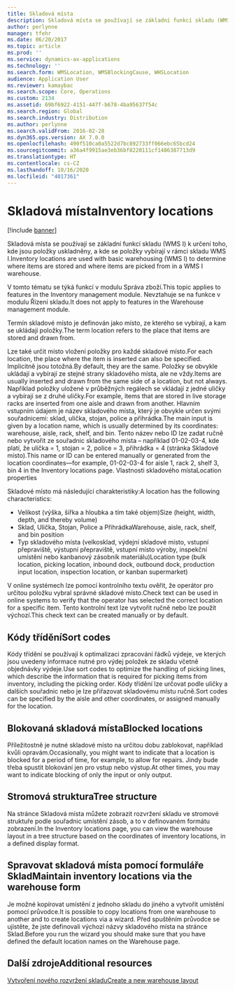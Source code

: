 ```yaml
---
title: Skladová místa
description: Skladová místa se používají se základní funkcí skladu (WMS I) k určení toho, kde jsou položky uskladněny, a kde se položky vybírají v rámci skladu WMS I.
author: perlynne
manager: tfehr
ms.date: 06/20/2017
ms.topic: article
ms.prod: ''
ms.service: dynamics-ax-applications
ms.technology: ''
ms.search.form: WMSLocation, WMSBlockingCause, WHSLocation
audience: Application User
ms.reviewer: kamaybac
ms.search.scope: Core, Operations
ms.custom: 2134
ms.assetid: 69bf6922-4151-447f-b678-4ba95637f54c
ms.search.region: Global
ms.search.industry: Distribution
ms.author: perlynne
ms.search.validFrom: 2016-02-28
ms.dyn365.ops.version: AX 7.0.0
ms.openlocfilehash: 490f510ca0a5522d7bc892733ff066ebc65bcd24
ms.sourcegitcommit: a36a4f9915ae3eb36bf8220111cf1486387713d9
ms.translationtype: HT
ms.contentlocale: cs-CZ
ms.lasthandoff: 10/16/2020
ms.locfileid: "4017361"
---
```

# <a name="inventory-locations"></a><span data-ttu-id="46a8e-103">Skladová místa</span><span class="sxs-lookup"><span data-stu-id="46a8e-103">Inventory locations</span></span>

[!include [banner](../includes/banner.md)]

<span data-ttu-id="46a8e-104">Skladová místa se používají se základní funkcí skladu (WMS I) k určení toho, kde jsou položky uskladněny, a kde se položky vybírají v rámci skladu WMS I.</span><span class="sxs-lookup"><span data-stu-id="46a8e-104">Inventory locations are used with basic warehousing (WMS I) to determine where items are stored and where items are picked from in a WMS I warehouse.</span></span>

<span data-ttu-id="46a8e-105">V tomto tématu se týká funkcí v modulu Správa zboží.</span><span class="sxs-lookup"><span data-stu-id="46a8e-105">This topic applies to features in the Inventory management module.</span></span> <span data-ttu-id="46a8e-106">Nevztahuje se na funkce v modulu Řízení skladu.</span><span class="sxs-lookup"><span data-stu-id="46a8e-106">It does not apply to features in the Warehouse management module.</span></span>

<span data-ttu-id="46a8e-107">Termín skladové místo je definován jako místo, ze kterého se vybírají, a kam se ukládají položky.</span><span class="sxs-lookup"><span data-stu-id="46a8e-107">The term location refers to the place that items are stored and drawn from.</span></span>

<span data-ttu-id="46a8e-108">Lze také určit místo vložení položky pro každé skladové místo.</span><span class="sxs-lookup"><span data-stu-id="46a8e-108">For each location, the place where the item is inserted can also be specified.</span></span> <span data-ttu-id="46a8e-109">Implicitně jsou totožná.</span><span class="sxs-lookup"><span data-stu-id="46a8e-109">By default, they are the same.</span></span> <span data-ttu-id="46a8e-110">Položky se obvykle ukládají a vybírají ze stejné strany skladového místa, ale ne vždy.</span><span class="sxs-lookup"><span data-stu-id="46a8e-110">Items are usually inserted and drawn from the same side of a location, but not always.</span></span> <span data-ttu-id="46a8e-111">Například položky uložené v průběžných regálech se vkládají z jedné uličky a vybírají se z druhé uličky.</span><span class="sxs-lookup"><span data-stu-id="46a8e-111">For example, items that are stored in live storage racks are inserted from one aisle and drawn from another.</span></span> <span data-ttu-id="46a8e-112">Hlavním vstupním údajem je název skladového místa, který je obvykle určen svými souřadnicemi: sklad, ulička, stojan, police a přihrádka.</span><span class="sxs-lookup"><span data-stu-id="46a8e-112">The main input is given by a location name, which is usually determined by its coordinates: warehouse, aisle, rack, shelf, and bin.</span></span> <span data-ttu-id="46a8e-113">Tento název nebo ID lze zadat ručně nebo vytvořit ze souřadnic skladového místa – například 01-02-03-4, kde platí, že ulička = 1, stojan = 2, police = 3, přihrádka = 4 (stránka Skladové místo).</span><span class="sxs-lookup"><span data-stu-id="46a8e-113">This name or ID can be entered manually or generated from the location coordinates—for example, 01-02-03-4 for aisle 1, rack 2, shelf 3, bin 4 in the Inventory locations page.</span></span>
<span data-ttu-id="46a8e-114">Vlastnosti skladového místa</span><span class="sxs-lookup"><span data-stu-id="46a8e-114">Location properties</span></span>

<span data-ttu-id="46a8e-115">Skladové místo má následující charakteristiky:</span><span class="sxs-lookup"><span data-stu-id="46a8e-115">A location has the following characteristics:</span></span>
-   <span data-ttu-id="46a8e-116">Velikost (výška, šířka a hloubka a tím také objem)</span><span class="sxs-lookup"><span data-stu-id="46a8e-116">Size (height, width, depth, and thereby volume)</span></span>
-   <span data-ttu-id="46a8e-117">Sklad, Ulička, Stojan, Police a Přihrádka</span><span class="sxs-lookup"><span data-stu-id="46a8e-117">Warehouse, aisle, rack, shelf, and bin position</span></span>
-   <span data-ttu-id="46a8e-118">Typ skladového místa (velkosklad, výdejní skladové místo, vstupní přepraviště, výstupní přepraviště, vstupní místo výroby, inspekční umístění nebo kanbanový zásobník materiálu)</span><span class="sxs-lookup"><span data-stu-id="46a8e-118">Location type (bulk location, picking location, inbound dock, outbound dock, production input location, inspection location, or kanban supermarket)</span></span>

<span data-ttu-id="46a8e-119">V online systémech lze pomocí kontrolního textu ověřit, že operátor pro určitou položku vybral správné skladové místo.</span><span class="sxs-lookup"><span data-stu-id="46a8e-119">Check text can be used in online systems to verify that the operator has selected the correct location for a specific item.</span></span> <span data-ttu-id="46a8e-120">Tento kontrolní text lze vytvořit ručně nebo lze použít výchozí.</span><span class="sxs-lookup"><span data-stu-id="46a8e-120">This check text can be created manually or by default.</span></span>

## <a name="sort-codes"></a><span data-ttu-id="46a8e-121">Kódy třídění</span><span class="sxs-lookup"><span data-stu-id="46a8e-121">Sort codes</span></span>
<span data-ttu-id="46a8e-122">Kódy třídění se používají k optimalizaci zpracování řádků výdeje, ve kterých jsou uvedeny informace nutné pro výdej položek ze skladu včetně objednávky výdeje.</span><span class="sxs-lookup"><span data-stu-id="46a8e-122">Use sort codes to optimize the handling of picking lines, which describe the information that is required for picking items from inventory, including the picking order.</span></span> <span data-ttu-id="46a8e-123">Kódy třídění lze určovat podle uličky a dalších souřadnic nebo je lze přiřazovat skladovému místu ručně.</span><span class="sxs-lookup"><span data-stu-id="46a8e-123">Sort codes can be specified by the aisle and other coordinates, or assigned manually for the location.</span></span>

## <a name="blocked-locations"></a><span data-ttu-id="46a8e-124">Blokovaná skladová místa</span><span class="sxs-lookup"><span data-stu-id="46a8e-124">Blocked locations</span></span>
<span data-ttu-id="46a8e-125">Příležitostně je nutné skladové místo na určitou dobu zablokovat, například kvůli opravám.</span><span class="sxs-lookup"><span data-stu-id="46a8e-125">Occasionally, you might want to indicate that a location is blocked for a period of time, for example, to allow for repairs.</span></span> <span data-ttu-id="46a8e-126">Jindy bude třeba spustit blokování jen pro vstup nebo výstup.</span><span class="sxs-lookup"><span data-stu-id="46a8e-126">At other times, you may want to indicate blocking of only the input or only output.</span></span>

## <a name="tree-structure"></a><span data-ttu-id="46a8e-127">Stromová struktura</span><span class="sxs-lookup"><span data-stu-id="46a8e-127">Tree structure</span></span>

<span data-ttu-id="46a8e-128">Na stránce Skladová místa můžete zobrazit rozvržení skladu ve stromové struktuře podle souřadnic umístění zásob, a to v definovaném formátu zobrazení.</span><span class="sxs-lookup"><span data-stu-id="46a8e-128">In the Inventory locations page, you can view the warehouse layout in a tree structure based on the coordinates of inventory locations, in a defined display format.</span></span>

## <a name="maintain-inventory-locations-via-the-warehouse-form"></a><span data-ttu-id="46a8e-129">Spravovat skladová místa pomocí formuláře Sklad</span><span class="sxs-lookup"><span data-stu-id="46a8e-129">Maintain inventory locations via the warehouse form</span></span>

<span data-ttu-id="46a8e-130">Je možné kopírovat umístění z jednoho skladu do jiného a vytvořit umístění pomocí průvodce.</span><span class="sxs-lookup"><span data-stu-id="46a8e-130">It is possible to copy locations from one warehouse to another and to create locations via a wizard.</span></span> <span data-ttu-id="46a8e-131">Před spuštěním průvodce se ujistěte, že jste definovali výchozí názvy skladového místa na stránce Sklad.</span><span class="sxs-lookup"><span data-stu-id="46a8e-131">Before you run the wizard you should make sure that you have defined the default location names on the Warehouse page.</span></span>



<a name="additional-resources"></a><span data-ttu-id="46a8e-132">Další zdroje</span><span class="sxs-lookup"><span data-stu-id="46a8e-132">Additional resources</span></span>
--------

[<span data-ttu-id="46a8e-133">Vytvoření nového rozvržení skladu</span><span class="sxs-lookup"><span data-stu-id="46a8e-133">Create a new warehouse layout</span></span>](tasks/create-new-warehouse-layout.md)
